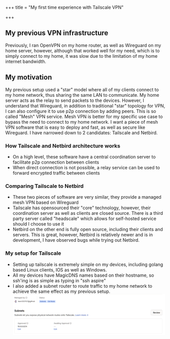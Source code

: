 +++
title = "My first time experience with Tailscale VPN"

+++

## My previous VPN infrastructure

Previously, I ran OpenVPN on my home router, as well as Wireguard on my home server, however, although that worked well for my need, which is to simply connect to my home, it was slow due to the limitation of my home internet bandwidth.

## My motivation

My previous setup used a "star" model where all of my clients connect to my home network, thus sharing the same LAN to communicate. My home server acts as the relay to send packets to the devices. However, I understand that Wireguard, in addition to traditional "star" topology for VPN, I can also configure it to use p2p connection by adding peers. This is so called "Mesh" VPN service. Mesh VPN is better for my specific use case to bypass the need to connect to my home network.
I want a piece of mesh VPN software that is easy to deploy and fast, as well as secure like Wireguard. I have narrowed down to 2 candidates: Tailscale and Netbird.

### How Tailscale and Netbird architecture works

- On a high level, these software have a central coordination server to facilitate p2p connection between clients
- When direct connection is not possible, a relay service can be used to forward encrypted traffic between clients

### Comparing Tailscale to Netbird

- These two pieces of software are very similar, they provide a managed mesh VPN based on Wireguard
- Tailscale has opensourced their "core" technology, however, their coordination server as well as clients are closed source. There is a third party server called "headscale" which allows for self-hosted service should I choose to use it
- Netbird on the other end is fully open source, including their clients and servers. This is great, however, Netbird is relatively newer and is in development, I have observed bugs while trying out Netbird.

### My setup for Tailscale

- Setting up tailscale is extremely simple on my devices, including golang based Linux clients, IOS as well as Windows.
- All my devices have MagicDNS names based on their hostname, so ssh'ing is as simple as typing in "ssh aspire"
- I also added a subnet router to route traffic to my home network to achieve the same effect as my previous setup.
![img](tailscale-1.png)
